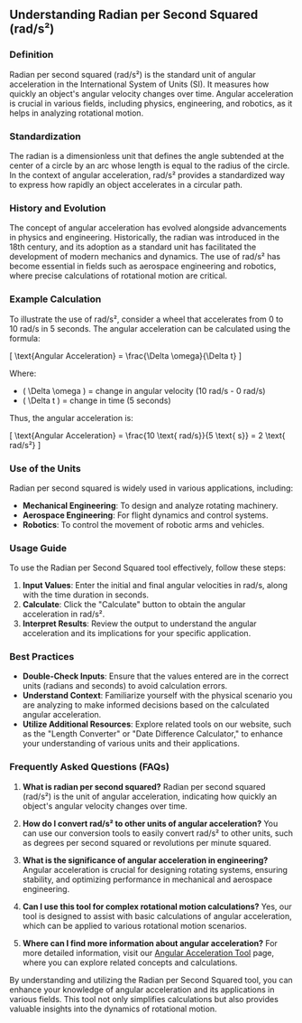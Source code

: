 ## Understanding Radian per Second Squared (rad/s²)

### Definition
Radian per second squared (rad/s²) is the standard unit of angular acceleration in the International System of Units (SI). It measures how quickly an object's angular velocity changes over time. Angular acceleration is crucial in various fields, including physics, engineering, and robotics, as it helps in analyzing rotational motion.

### Standardization
The radian is a dimensionless unit that defines the angle subtended at the center of a circle by an arc whose length is equal to the radius of the circle. In the context of angular acceleration, rad/s² provides a standardized way to express how rapidly an object accelerates in a circular path.

### History and Evolution
The concept of angular acceleration has evolved alongside advancements in physics and engineering. Historically, the radian was introduced in the 18th century, and its adoption as a standard unit has facilitated the development of modern mechanics and dynamics. The use of rad/s² has become essential in fields such as aerospace engineering and robotics, where precise calculations of rotational motion are critical.

### Example Calculation
To illustrate the use of rad/s², consider a wheel that accelerates from 0 to 10 rad/s in 5 seconds. The angular acceleration can be calculated using the formula:

\[ \text{Angular Acceleration} = \frac{\Delta \omega}{\Delta t} \]

Where:
- \( \Delta \omega \) = change in angular velocity (10 rad/s - 0 rad/s)
- \( \Delta t \) = change in time (5 seconds)

Thus, the angular acceleration is:

\[ \text{Angular Acceleration} = \frac{10 \text{ rad/s}}{5 \text{ s}} = 2 \text{ rad/s²} \]

### Use of the Units
Radian per second squared is widely used in various applications, including:
- **Mechanical Engineering**: To design and analyze rotating machinery.
- **Aerospace Engineering**: For flight dynamics and control systems.
- **Robotics**: To control the movement of robotic arms and vehicles.

### Usage Guide
To use the Radian per Second Squared tool effectively, follow these steps:
1. **Input Values**: Enter the initial and final angular velocities in rad/s, along with the time duration in seconds.
2. **Calculate**: Click the "Calculate" button to obtain the angular acceleration in rad/s².
3. **Interpret Results**: Review the output to understand the angular acceleration and its implications for your specific application.

### Best Practices
- **Double-Check Inputs**: Ensure that the values entered are in the correct units (radians and seconds) to avoid calculation errors.
- **Understand Context**: Familiarize yourself with the physical scenario you are analyzing to make informed decisions based on the calculated angular acceleration.
- **Utilize Additional Resources**: Explore related tools on our website, such as the "Length Converter" or "Date Difference Calculator," to enhance your understanding of various units and their applications.

### Frequently Asked Questions (FAQs)

1. **What is radian per second squared?**
   Radian per second squared (rad/s²) is the unit of angular acceleration, indicating how quickly an object's angular velocity changes over time.

2. **How do I convert rad/s² to other units of angular acceleration?**
   You can use our conversion tools to easily convert rad/s² to other units, such as degrees per second squared or revolutions per minute squared.

3. **What is the significance of angular acceleration in engineering?**
   Angular acceleration is crucial for designing rotating systems, ensuring stability, and optimizing performance in mechanical and aerospace engineering.

4. **Can I use this tool for complex rotational motion calculations?**
   Yes, our tool is designed to assist with basic calculations of angular acceleration, which can be applied to various rotational motion scenarios.

5. **Where can I find more information about angular acceleration?**
   For more detailed information, visit our [Angular Acceleration Tool](https://www.inayam.co/unit-converter/angular_acceleration) page, where you can explore related concepts and calculations.

By understanding and utilizing the Radian per Second Squared tool, you can enhance your knowledge of angular acceleration and its applications in various fields. This tool not only simplifies calculations but also provides valuable insights into the dynamics of rotational motion.